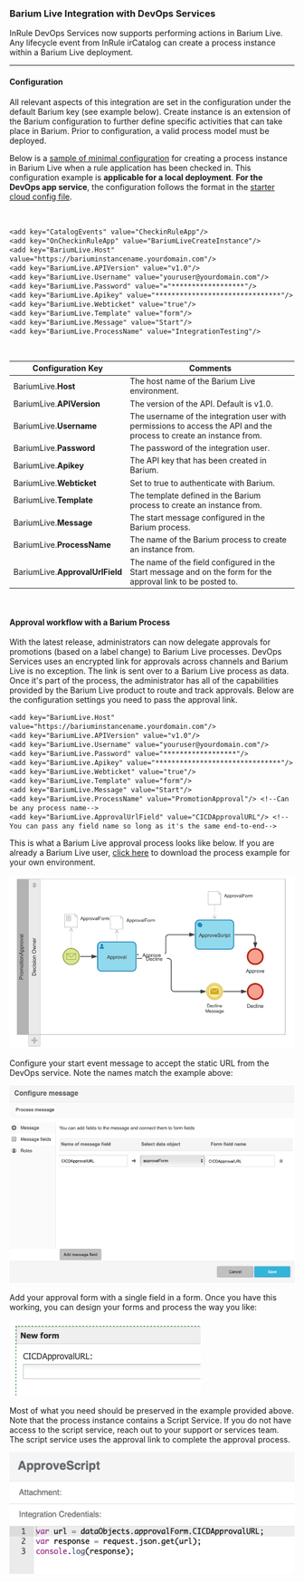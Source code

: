 ### Barium Live Integration with DevOps Services

InRule DevOps Services now supports performing actions in Barium Live.  Any lifecycle event from InRule irCatalog can create a process instance within a Barium Live deployment. 

---
#### Configuration

All relevant aspects of this integration are set in the configuration under the default Barium key (see example below).  Create instance is an extension of the Barium configuration to further define specific activities that can take place in Barium. Prior to configuration, a valid process model must be deployed.

Below is a [sample of minimal configuration](../config/InRuleCICD_BariumCreateInstance.config) for creating a process instance in Barium Live when a rule application has been checked in. This configuration example is **applicable for a local deployment**.  **For the DevOps app service**, the configuration follows the format in the [starter cloud config file](../config/InRule.CICD.Runtime.Service.config.json).
<dl><br /></dl>
  
````
<add key="CatalogEvents" value="CheckinRuleApp"/>
<add key="OnCheckinRuleApp" value="BariumLiveCreateInstance"/>
<add key="BariumLive.Host" value="https://bariuminstancename.yourdomain.com"/>
<add key="BariumLive.APIVersion" value="v1.0"/>
<add key="BariumLive.Username" value="youruser@yourdomain.com"/>
<add key="BariumLive.Password" value="="******************"/>
<add key="BariumLive.Apikey" value="*******************************"/>
<add key="BariumLive.Webticket" value="true"/>
<add key="BariumLive.Template" value="form"/>
<add key="BariumLive.Message" value="Start"/>
<add key="BariumLive.ProcessName" value="IntegrationTesting"/>
````
<dl><br /></dl>

|Configuration Key | Comments
--- | ---
|BariumLive.**Host**| The host name of the Barium Live environment.
|BariumLive.**APIVersion**| The version of the API. Default is v1.0.
|BariumLive.**Username**| The username of the integration user with permissions to access the API and the process to create an instance from.
|BariumLive.**Password**| The password of the integration user.
|BariumLive.**Apikey**| The API key that has been created in Barium.
|BariumLive.**Webticket**| Set to true to authenticate with Barium.
|BariumLive.**Template**| The template defined in the Barium process to create an instance from.
|BariumLive.**Message**| The start message configured in the Barium process.
|BariumLive.**ProcessName**| The name of the Barium process to create an instance from.
|BariumLive.**ApprovalUrlField**| The name of the field configured in the Start message and on the form for the approval link to be posted to.

<dl><br /></dl>

#### Approval workflow with a Barium Process

With the latest release, administrators can now delegate approvals for promotions (based on a label change) to Barium Live processes.  DevOps Services uses an encrypted link for approvals across channels and Barium Live is no exception.  The link is sent over to a Barium Live process as data.  Once it's part of the process, the administrator has all of the capabilities provided by the Barium Live product to route and track approvals.  Below are the configuration settings you need to pass the approval link.

````
<add key="BariumLive.Host" value="https://bariuminstancename.yourdomain.com"/>
<add key="BariumLive.APIVersion" value="v1.0"/>
<add key="BariumLive.Username" value="youruser@yourdomain.com"/>
<add key="BariumLive.Password" value="******************"/>
<add key="BariumLive.Apikey" value="*******************************"/>
<add key="BariumLive.Webticket" value="true"/>
<add key="BariumLive.Template" value="form"/>
<add key="BariumLive.Message" value="Start"/>
<add key="BariumLive.ProcessName" value="PromotionApproval"/> <!--Can be any process name-->
<add key="BariumLive.ApprovalUrlField" value="CICDApprovalURL"/> <!--You can pass any field name so long as it's the same end-to-end-->
````

This is what a Barium Live approval process looks like below.  If you are already a Barium Live user, [click here](PromotionApproval.bmap) to download the process example for your own environment.

![Barium Live Approval Process Model](../images/BariumLiveApprovalProcessModel2.png)

Configure your start event message to accept the static URL from the DevOps service.  Note the names match the example above:

![Event Message](../images/BariumLiveEventMessage.png)

Add your approval form with a single field in a form.  Once you have this working, you can design your forms and process the way you like:

![ApprovalForm](../images/BariumLiveApprovalForm.png)

Most of what you need should be preserved in the example provided above.  Note that the process instance contains a Script Service.  If you do not have access to the script service, reach out to your support or services team.  The script service uses the approval link to complete the approval process.

![ApprovalScript](../images/BariumLiveApproveScript.png)


